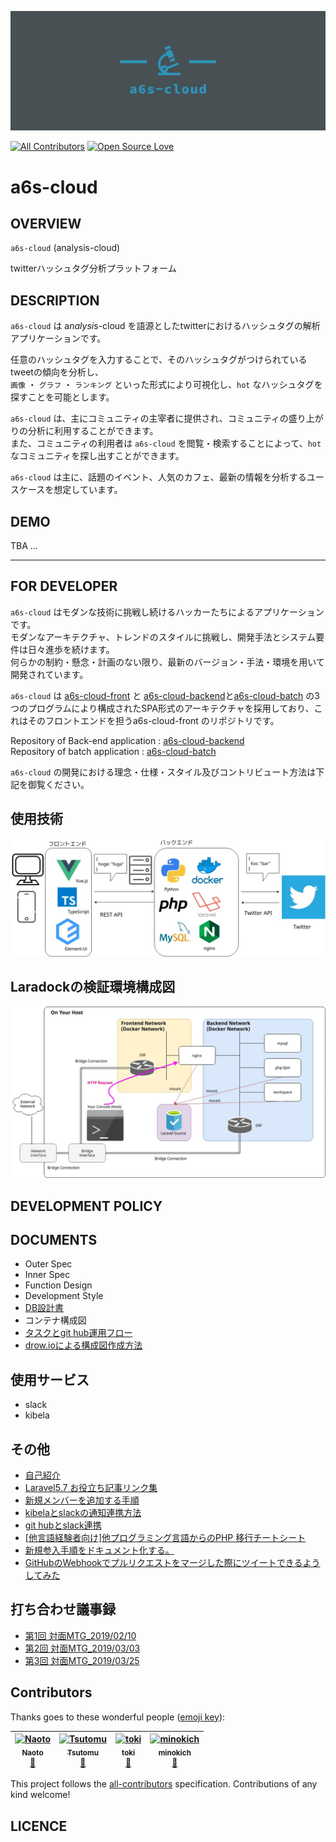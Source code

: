 ![a6s-cloud 構成図](/doc/image/a6s-cloud-icon/facebook_cover_photo_2.png)

[![All Contributors](https://img.shields.io/badge/all_contributors-4-orange.svg?style=flat-square)](#contributors)
[![Open Source Love](https://badges.frapsoft.com/os/v3/open-source.svg?v=103)](https://github.com/nsuzuki7713/a6s-cloud-front)

# a6s-cloud

## OVERVIEW
`a6s-cloud` (analysis-cloud)

twitterハッシュタグ分析プラットフォーム

## DESCRIPTION

`a6s-cloud` は a*nalysi*s-cloud を語源としたtwitterにおけるハッシュタグの解析アプリケーションです。  

任意のハッシュタグを入力することで、そのハッシュタグがつけられているtweetの傾向を分析し、  
`画像` ・ `グラフ` ・ `ランキング` といった形式により可視化し、`hot` なハッシュタグを探すことを可能とします。

`a6s-cloud` は、主にコミュニティの主宰者に提供され、コミュニティの盛り上がりの分析に利用することができます。  
また、コミュニティの利用者は `a6s-cloud` を閲覧・検索することによって、`hot` なコミュニティを探し出すことができます。

`a6s-cloud` は主に、話題のイベント、人気のカフェ、最新の情報を分析するユースケースを想定しています。

## DEMO
TBA ...

---
## FOR DEVELOPER

`a6s-cloud` はモダンな技術に挑戦し続けるハッカーたちによるアプリケーションです。  
モダンなアーキテクチャ、トレンドのスタイルに挑戦し、開発手法とシステム要件は日々進歩を続けます。  
何らかの制約・懸念・計画のない限り、最新のバージョン・手法・環境を用いて開発されています。

`a6s-cloud` は [a6s-cloud-front](https://github.com/nsuzuki7713/a6s-cloud-front) と [a6s-cloud-backend](https://github.com/nsuzuki7713/a6s-cloud-backend)と[a6s-cloud-batch](https://github.com/nsuzuki7713/a6s-cloud-batch) の3つのプログラムにより構成されたSPA形式のアーキテクチャを採用しており、これはそのフロントエンドを担うa6s-cloud-front のリポジトリです。

Repository of Back-end application : [a6s-cloud-backend](https://github.com/nsuzuki7713/a6s-cloud-backend)  
Repository of batch application : [a6s-cloud-batch](https://github.com/nsuzuki7713/a6s-cloud-batch)

`a6s-cloud` の開発における理念・仕様・スタイル及びコントリビュート方法は下記を御覧ください。

## 使用技術
![a6s-cloud 構成図](/doc/diagrams/architecture.jpg)

## Laradockの検証環境構成図
![Laradockの検証環境構成図](/doc/diagrams/structure_of_laradock.jpg)

## DEVELOPMENT POLICY

## DOCUMENTS
* Outer Spec
* Inner Spec
* Function Design
* Development Style
* [DB設計書](https://docs.google.com/spreadsheets/d/1yKhZl0ISlI6fhFIjqpVFvrnn9nDJPN232Z2RQCOOH7Q/edit#gid=0)
* コンテナ構成図
* [タスクとgit hub運用フロー](https://a6s-cloud.kibe.la/notes/13)
* [drow.ioによる構成図作成方法](https://github.com/nsuzuki7713/a6s-cloud-front/tree/master/doc/diagrams)

## 使用サービス
* slack
* kibela

## その他
* [自己紹介](https://a6s-cloud.kibe.la/notes/11)
* [Laravel5.7 お役立ち記事リンク集](https://a6s-cloud.kibe.la/notes/7)
* [新規メンバーを追加する手順](https://a6s-cloud.kibe.la/notes/6)
* [kibelaとslackの通知連携方法](https://a6s-cloud.kibe.la/notes/4)
* [git hubとslack連携](https://a6s-cloud.kibe.la/notes/2)
* [[他言語経験者向け]他プログラミング言語からのPHP 移行チートシート](https://a6s-cloud.kibe.la/notes/8)
* [新規参入手順をドキュメント化する。](https://github.com/nsuzuki7713/a6s-cloud-front/issues/27)
* [GitHubのWebhookでプルリクエストをマージした際にツイートできるようしてみた](https://qiita.com/turmericN/items/f6267a75be45c51eaed7)

## 打ち合わせ議事録
* [第1回 対面MTG_2019/02/10](https://a6s-cloud.kibe.la/notes/15)
* [第2回 対面MTG_2019/03/03](https://a6s-cloud.kibe.la/notes/16)
* [第3回 対面MTG_2019/03/25](https://a6s-cloud.kibe.la/notes/17)

## Contributors

Thanks goes to these wonderful people ([emoji key](https://github.com/all-contributors/all-contributors#emoji-key)):

<!-- ALL-CONTRIBUTORS-LIST:START - Do not remove or modify this section -->
<!-- prettier-ignore -->
| [<img src="https://avatars0.githubusercontent.com/nsuzuki7713" width="100px;" alt="Naoto"/><br /><sub><b>Naoto</b></sub>](https://github.com/nsuzuki7713)<br />[🚧](#maintenance-naoto "Maintenance") | [<img src="https://avatars0.githubusercontent.com/TsutomuNakamura" width="100px;" alt="Tsutomu"/><br /><sub><b>Tsutomu</b></sub>](https://github.com/TsutomuNakamura)<br />[🚧](#maintenance-TsutomuNakamura "Maintenance") | [<img src="https://avatars3.githubusercontent.com/u/42460318?v=4" width="100px;" alt="toki"/><br /><sub><b>toki</b></sub>](https://github.com/tokidrill)<br />[🚧](#maintenance-tokidrill "Maintenance") |[<img src="https://avatars0.githubusercontent.com/minokich" width="100px;" alt="minokich"/><br /><sub><b>minokich</b></sub>](https://github.com/minokich)<br />[🚧](#maintenance-minokich "Maintenance") 
| :---: | :---: | :---: | :---: |
<!-- ALL-CONTRIBUTORS-LIST:END -->

This project follows the [all-contributors](https://github.com/all-contributors/all-contributors) specification. Contributions of any kind welcome!

## LICENCE

